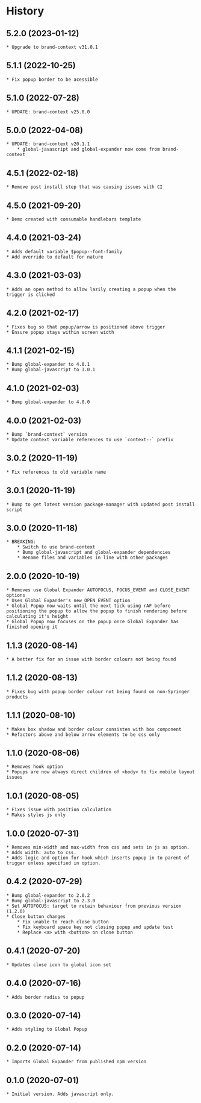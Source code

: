 # History

## 5.2.0 (2023-01-12)
    * Upgrade to brand-context v31.0.1

## 5.1.1 (2022-10-25)
    * Fix popup border to be acessible 

## 5.1.0 (2022-07-28)
    * UPDATE: brand-context v25.0.0

## 5.0.0 (2022-04-08)
    * UPDATE: brand-context v20.1.1
        * global-javascript and global-expander now come from brand-context

## 4.5.1 (2022-02-18)
    * Remove post install step that was causing issues with CI

## 4.5.0 (2021-09-20)
    * Demo created with consumable handlebars template

## 4.4.0 (2021-03-24)
    * Adds default variable $popup--font-family
    * Add override to default for nature
    
## 4.3.0 (2021-03-03)
    * Adds an open method to allow lazily creating a popup when the trigger is clicked

## 4.2.0 (2021-02-17)
    * Fixes bug so that popup/arrow is positioned above trigger
    * Ensure popup stays within screen width

## 4.1.1 (2021-02-15)
    * Bump global-expander to 4.0.1
    * Bump global-javascript to 3.0.1 

## 4.1.0 (2021-02-03)
    * Bump global-expander to 4.0.0

## 4.0.0 (2021-02-03)
    * Bump `brand-context` version
    * Update context variable references to use `context--` prefix

## 3.0.2 (2020-11-19)
    * Fix references to old variable name

## 3.0.1 (2020-11-19)
    * Bump to get latest version package-manager with updated post install script

## 3.0.0 (2020-11-18)
    * BREAKING: 
        * Switch to use brand-context
        * Bump global-javascript and global-expander dependencies
        * Rename files and variables in line with other packages

## 2.0.0 (2020-10-19)
    * Removes use Global Expander AUTOFOCUS, FOCUS_EVENT and CLOSE_EVENT options
    * Uses Global Expander's new OPEN_EVENT option
    * Global Popup now waits until the next tick using rAF before positioning the popup to allow the popup to finish rendering before calculating it's height 
    * Global Popup now focuses on the popup once Global Expander has finished opening it
    
## 1.1.3 (2020-08-14)
    * A better fix for an issue with border colours not being found

## 1.1.2 (2020-08-13)
    * Fixes bug with popup border colour not being found on non-Springer products

## 1.1.1 (2020-08-10)
    * Makes box shadow and border colour consisten with box component
    * Refactors above and below arrow elements to be css only

## 1.1.0 (2020-08-06)
    * Removes hook option
    * Popups are now always direct children of <body> to fix mobile layout issues

## 1.0.1 (2020-08-05)
    * Fixes issue with position calculation
    * Makes styles js only
    
## 1.0.0 (2020-07-31)
    * Removes min-width and max-width from css and sets in js as option.
    * Adds width: auto to css.
    * Adds logic and option for hook which inserts popup in to parent of trigger unless specified in option.

## 0.4.2 (2020-07-29)
    * Bump global-expander to 2.0.2
    * Bump global-javascript to 2.3.0
    * Set AUTOFOCUS: target to retain behaviour from previous version (1.2.0)
    * Close button changes
        * Fix unable to reach close button
        * Fix keyboard space key not closing popup and update test
        * Replace <a> with <button> on close button  

## 0.4.1 (2020-07-20)
    * Updates close icon to global icon set

## 0.4.0 (2020-07-16)
    * Adds border radius to popup

## 0.3.0 (2020-07-14)
    * Adds styling to Global Popup
    
## 0.2.0 (2020-07-14)
    * Imports Global Expander from published npm version

## 0.1.0 (2020-07-01)
    * Initial version. Adds javascript only.
